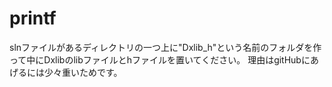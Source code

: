 # printf
slnファイルがあるディレクトリの一つ上に"Dxlib_h"という名前のフォルダを作って中にDxlibのlibファイルとhファイルを置いてください。
理由はgitHubにあげるには少々重いためです。
